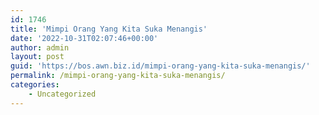 ```yaml
---
id: 1746
title: 'Mimpi Orang Yang Kita Suka Menangis'
date: '2022-10-31T02:07:46+00:00'
author: admin
layout: post
guid: 'https://bos.awn.biz.id/mimpi-orang-yang-kita-suka-menangis/'
permalink: /mimpi-orang-yang-kita-suka-menangis/
categories:
    - Uncategorized
---
```


